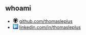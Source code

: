 ## whoami

- ![GitHub](assets/images/github-logo.png) [github.com/thomasleplus](https://github.com/thomasleplus)
- ![LinkedIn](assets/images/linkedin-logo.png) [linkedin.com/in/thomasleplus](https://www.linkedin.com/in/thomasleplus)
